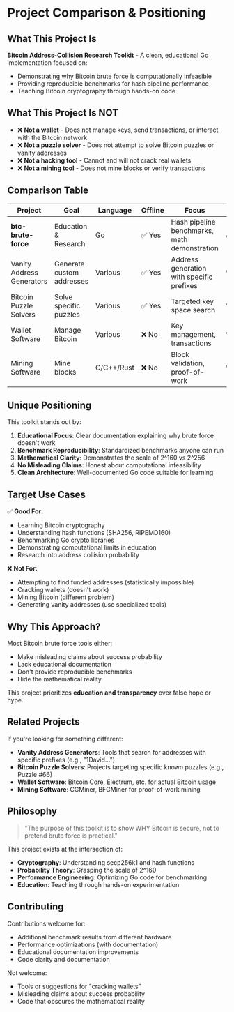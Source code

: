 # Project Comparison & Positioning

## What This Project Is

**Bitcoin Address-Collision Research Toolkit** - A clean, educational Go implementation focused on:

- Demonstrating why Bitcoin brute force is computationally infeasible
- Providing reproducible benchmarks for hash pipeline performance
- Teaching Bitcoin cryptography through hands-on code

## What This Project Is NOT

- ❌ **Not a wallet** - Does not manage keys, send transactions, or interact with the Bitcoin network
- ❌ **Not a puzzle solver** - Does not attempt to solve Bitcoin puzzles or vanity addresses
- ❌ **Not a hacking tool** - Cannot and will not crack real wallets
- ❌ **Not a mining tool** - Does not mine blocks or verify transactions

## Comparison Table

| Project                   | Goal                      | Language   | Offline | Focus                                        | Status  |
| ------------------------- | ------------------------- | ---------- | ------- | -------------------------------------------- | ------- |
| **btc-brute-force**       | Education & Research      | Go         | ✅ Yes  | Hash pipeline benchmarks, math demonstration | Active  |
| Vanity Address Generators | Generate custom addresses | Various    | ✅ Yes  | Address generation with specific prefixes    | Various |
| Bitcoin Puzzle Solvers    | Solve specific puzzles    | Various    | ✅ Yes  | Targeted key space search                    | Various |
| Wallet Software           | Manage Bitcoin            | Various    | ❌ No   | Key management, transactions                 | Various |
| Mining Software           | Mine blocks               | C/C++/Rust | ❌ No   | Block validation, proof-of-work              | Various |

## Unique Positioning

This toolkit stands out by:

1. **Educational Focus**: Clear documentation explaining why brute force doesn't work
2. **Benchmark Reproducibility**: Standardized benchmarks anyone can run
3. **Mathematical Clarity**: Demonstrates the scale of 2^160 vs 2^256
4. **No Misleading Claims**: Honest about computational infeasibility
5. **Clean Architecture**: Well-documented Go code suitable for learning

## Target Use Cases

✅ **Good For:**

- Learning Bitcoin cryptography
- Understanding hash functions (SHA256, RIPEMD160)
- Benchmarking Go crypto libraries
- Demonstrating computational limits in education
- Research into address collision probability

❌ **Not For:**

- Attempting to find funded addresses (statistically impossible)
- Cracking wallets (doesn't work)
- Mining Bitcoin (different problem)
- Generating vanity addresses (use specialized tools)

## Why This Approach?

Most Bitcoin brute force tools either:

- Make misleading claims about success probability
- Lack educational documentation
- Don't provide reproducible benchmarks
- Hide the mathematical reality

This project prioritizes **education and transparency** over false hope or hype.

## Related Projects

If you're looking for something different:

- **Vanity Address Generators**: Tools that search for addresses with specific prefixes (e.g., "1David...")
- **Bitcoin Puzzle Solvers**: Projects targeting specific known puzzles (e.g., Puzzle #66)
- **Wallet Software**: Bitcoin Core, Electrum, etc. for actual Bitcoin usage
- **Mining Software**: CGMiner, BFGMiner for proof-of-work mining

## Philosophy

> "The purpose of this toolkit is to show WHY Bitcoin is secure, not to pretend brute force is practical."

This project exists at the intersection of:

- **Cryptography**: Understanding secp256k1 and hash functions
- **Probability Theory**: Grasping the scale of 2^160
- **Performance Engineering**: Optimizing Go code for benchmarking
- **Education**: Teaching through hands-on experimentation

## Contributing

Contributions welcome for:

- Additional benchmark results from different hardware
- Performance optimizations (with documentation)
- Educational documentation improvements
- Code clarity and documentation

Not welcome:

- Tools or suggestions for "cracking wallets"
- Misleading claims about success probability
- Code that obscures the mathematical reality
